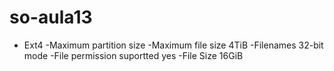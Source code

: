 # so-aula13
* Ext4
-Maximum partition size
-Maximum file size             4TiB
-Filenames                     32-bit mode
-File permission suportted     yes
-File Size 	                  16GiB

